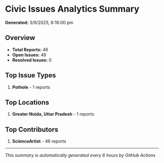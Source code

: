 #  Civic Issues Analytics Summary

**Generated:** 3/9/2025, 6:16:00 pm

##  Overview
- **Total Reports:** 46
- **Open Issues:** 46
- **Resolved Issues:** 0

##  Top Issue Types
1. **Pothole** - 1 reports

##  Top Locations
1. **Greater Noida, Uttar Pradesh** - 1 reports

##  Top Contributors
1. **ScienceArtist** - 46 reports

---
*This summary is automatically generated every 6 hours by GitHub Actions*
